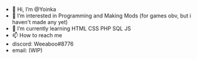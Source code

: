- 👋 Hi, I’m @Yoinka
- 👀 I’m interested in Programming and Making Mods (for games obv, but i haven't made any yet)
- 🌱 I’m currently learning HTML CSS PHP SQL JS
- 📫 How to reach me 
- discord: Weeaboo#8776
- email: (WIP)

<!---
Yoinka/Yoinka is a ✨ special ✨ repository because its `README.md` (this file) appears on your GitHub profile.
You can click the Preview link to take a look at your changes.
--->
